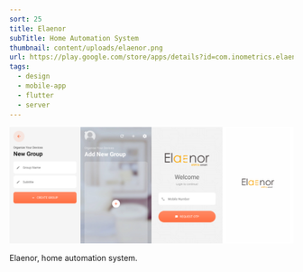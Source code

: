 ```yaml
---
sort: 25
title: Elaenor
subTitle: Home Automation System
thumbnail: content/uploads/elaenor.png
url: https://play.google.com/store/apps/details?id=com.inometrics.elaenor
tags:
  - design
  - mobile-app
  - flutter
  - server
---
```


![Elaenor](content/uploads/elaenor-screens.png)

Elaenor, home automation system.
